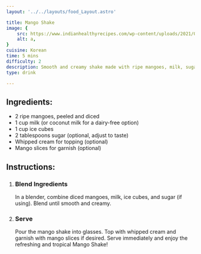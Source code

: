 ```yaml
---
layout: '../../layouts/food_Layout.astro'

title: Mango Shake
image: {
    src: https://www.indianhealthyrecipes.com/wp-content/uploads/2021/04/mango-milkshake-recipe.jpg,
    alt: a,
}
cuisine: Korean
time: 5 mins
difficulty: 2
description: Smooth and creamy shake made with ripe mangoes, milk, sugar, and ice, blended until thick and frothy.
type: drink

---
```

<div class="recipe-container">
    <div class="ingredients">
        <h2>Ingredients:</h2>
        <ul>
            <li>2 ripe mangoes, peeled and diced</li>
            <li>1 cup milk (or coconut milk for a dairy-free option)</li>
            <li>1 cup ice cubes</li>
            <li>2 tablespoons sugar (optional, adjust to taste)</li>
            <li>Whipped cream for topping (optional)</li>
            <li>Mango slices for garnish (optional)</li>
        </ul>
    </div>
    <div class="instructions">
        <h2>Instructions:</h2>
        <ol>
            <li><h3>Blend Ingredients</h3>
                In a blender, combine diced mangoes, milk, ice cubes, and sugar (if using). Blend until smooth and creamy.
            </li>
            <li><h3>Serve</h3>
                Pour the mango shake into glasses. Top with whipped cream and garnish with mango slices if desired. Serve immediately and enjoy the refreshing and tropical Mango Shake!
            </li>
        </ol>
    </div>
</div>
